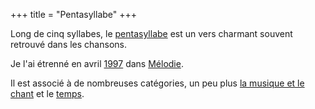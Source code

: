 +++
title = "Pentasyllabe"
+++

Long de cinq syllabes, le [pentasyllabe](https://fr.wikipedia.org/wiki/Pentasyllabe) est un vers charmant souvent retrouvé dans les chansons.

Je l'ai étrenné en avril [1997](../1997) dans [Mélodie](../../seasons/3_troisieme_saison/melodie).

Il est associé à de nombreuses catégories, un peu plus [la musique et le chant](../../categories/musique-et-chant) et le [temps](../../categories/temps).
